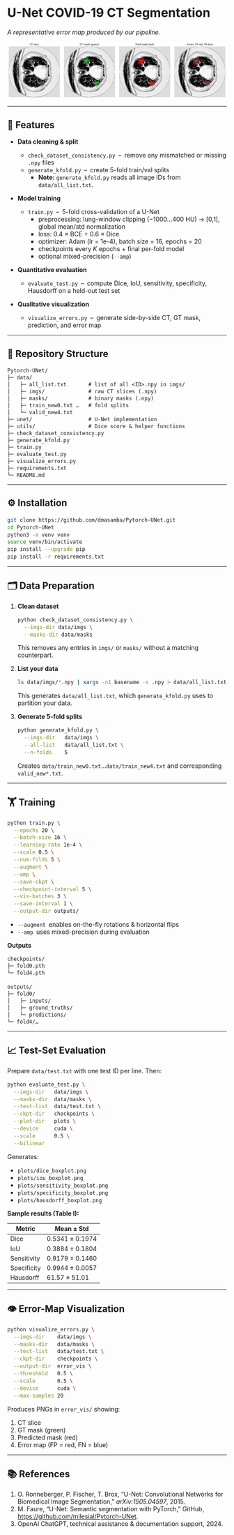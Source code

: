 # U-Net COVID-19 CT Segmentation  

*A representative error map produced by our pipeline.* 

![Error Map Example](assets/study_0255_14.npy.png)  
 

---

## 🚀 Features

- **Data cleaning & split**  
  - `check_dataset_consistency.py` – remove any mismatched or missing `.npy` files  
  - `generate_kfold.py` – create 5-fold train/val splits  
    - **Note:** `generate_kfold.py` reads all image IDs from `data/all_list.txt`.  

- **Model training**  
  - `train.py` – 5-fold cross-validation of a U-Net  
    - preprocessing: lung-window clipping (−1000…400 HU) → [0,1], global mean/std normalization  
    - loss: 0.4 × BCE + 0.6 × Dice  
    - optimizer: Adam (lr = 1e-4), batch size = 16, epochs = 20  
    - checkpoints every _K_ epochs + final per-fold model  
    - optional mixed-precision (`--amp`)

- **Quantitative evaluation**  
  - `evaluate_test.py` – compute Dice, IoU, sensitivity, specificity, Hausdorff on a held-out test set  

- **Qualitative visualization**  
  - `visualize_errors.py` – generate side-by-side CT, GT mask, prediction, and error map  

---

## 📁 Repository Structure

```
Pytorch-UNet/
├─ data/
│   ├─ all_list.txt       # list of all <ID>.npy in imgs/
│   ├─ imgs/              # raw CT slices (.npy)
│   ├─ masks/             # binary masks (.npy)
│   ├─ train_new0.txt …   # fold splits
│   └─ valid_new4.txt
├─ unet/                  # U-Net implementation
├─ utils/                 # Dice score & helper functions
├─ check_dataset_consistency.py
├─ generate_kfold.py
├─ train.py
├─ evaluate_test.py
├─ visualize_errors.py
├─ requirements.txt
└─ README.md
```

---

## ⚙️ Installation

```bash
git clone https://github.com/dmasamba/Pytorch-UNet.git
cd Pytorch-UNet
python3 -m venv venv
source venv/bin/activate
pip install --upgrade pip
pip install -r requirements.txt
```

---

## 🗂️ Data Preparation

1. **Clean dataset**  
   ```bash
   python check_dataset_consistency.py \
     --imgs-dir data/imgs \
     --masks-dir data/masks
   ```
   This removes any entries in `imgs/` or `masks/` without a matching counterpart.

2. **List your data**  
   ```bash
   ls data/imgs/*.npy | xargs -n1 basename -s .npy > data/all_list.txt
   ```
   This generates `data/all_list.txt`, which `generate_kfold.py` uses to partition your data.

3. **Generate 5-fold splits**  
   ```bash
   python generate_kfold.py \
     --imgs-dir   data/imgs \
     --all-list   data/all_list.txt \
     --n-folds    5
   ```
   Creates `data/train_new0.txt`…`data/train_new4.txt` and corresponding `valid_new*.txt`.

---

## 🏋️ Training

```bash
python train.py \
  --epochs 20 \
  --batch-size 16 \
  --learning-rate 1e-4 \
  --scale 0.5 \
  --num-folds 5 \
  --augment \
  --amp \
  --save-ckpt \
  --checkpoint-interval 5 \
  --vis-batches 3 \
  --save-interval 1 \
  --output-dir outputs/
```

- `--augment` enables on-the-fly rotations & horizontal flips  
- `--amp` uses mixed-precision during evaluation  

**Outputs**  
```
checkpoints/
├─ fold0.pth
└─ fold4.pth

outputs/
├─ fold0/
│   ├─ inputs/
│   ├─ ground_truths/
│   └─ predictions/
└─ fold4/…
```

---

## 📈 Test-Set Evaluation

Prepare `data/test.txt` with one test ID per line. Then:

```bash
python evaluate_test.py \
  --imgs-dir   data/imgs \
  --masks-dir  data/masks \
  --test-list  data/test.txt \
  --ckpt-dir   checkpoints \
  --plot-dir   plots \
  --device     cuda \
  --scale      0.5 \
  --bilinear
```

Generates:
- `plots/dice_boxplot.png`  
- `plots/iou_boxplot.png`  
- `plots/sensitivity_boxplot.png`  
- `plots/specificity_boxplot.png`  
- `plots/hausdorff_boxplot.png`  

**Sample results (Table I):**

| Metric      | Mean ± Std      |
|-------------|-----------------|
| Dice        | 0.5341 ± 0.1974 |
| IoU         | 0.3884 ± 0.1804 |
| Sensitivity | 0.9179 ± 0.1460 |
| Specificity | 0.9944 ± 0.0057 |
| Hausdorff   | 61.57 ± 51.01   |

---

## 👁️ Error-Map Visualization

```bash
python visualize_errors.py \
  --imgs-dir    data/imgs \
  --masks-dir   data/masks \
  --test-list   data/test.txt \
  --ckpt-dir    checkpoints \
  --output-dir  error_vis \
  --threshold   0.5 \
  --scale       0.5 \
  --device      cuda \
  --max-samples 20
```

Produces PNGs in `error_vis/` showing:
1. CT slice  
2. GT mask (green)  
3. Predicted mask (red)  
4. Error map (FP = red, FN = blue)  

---

## 📚 References

1. O. Ronneberger, P. Fischer, T. Brox, “U-Net: Convolutional Networks for Biomedical Image Segmentation,” *arXiv:1505.04597*, 2015.  
2. M. Faure, “U-Net: Semantic segmentation with PyTorch,” GitHub, https://github.com/milesial/Pytorch-UNet.   
3. OpenAI ChatGPT, technical assistance & documentation support, 2024.    
